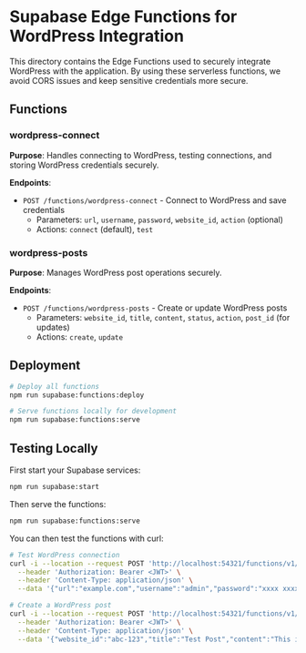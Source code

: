 # Supabase Edge Functions for WordPress Integration

This directory contains the Edge Functions used to securely integrate WordPress with the application. By using these serverless functions, we avoid CORS issues and keep sensitive credentials more secure.

## Functions

### wordpress-connect

**Purpose**: Handles connecting to WordPress, testing connections, and storing WordPress credentials securely.

**Endpoints**:
- `POST /functions/wordpress-connect` - Connect to WordPress and save credentials
  - Parameters: `url`, `username`, `password`, `website_id`, `action` (optional)
  - Actions: `connect` (default), `test`

### wordpress-posts

**Purpose**: Manages WordPress post operations securely.

**Endpoints**:
- `POST /functions/wordpress-posts` - Create or update WordPress posts
  - Parameters: `website_id`, `title`, `content`, `status`, `action`, `post_id` (for updates)
  - Actions: `create`, `update`

## Deployment

```bash
# Deploy all functions
npm run supabase:functions:deploy

# Serve functions locally for development
npm run supabase:functions:serve
```

## Testing Locally

First start your Supabase services:

```bash
npm run supabase:start
```

Then serve the functions:

```bash
npm run supabase:functions:serve
```

You can then test the functions with curl:

```bash
# Test WordPress connection
curl -i --location --request POST 'http://localhost:54321/functions/v1/wordpress-connect' \
  --header 'Authorization: Bearer <JWT>' \
  --header 'Content-Type: application/json' \
  --data '{"url":"example.com","username":"admin","password":"xxxx xxxx xxxx xxxx","website_id":"abc-123","action":"test"}'

# Create a WordPress post
curl -i --location --request POST 'http://localhost:54321/functions/v1/wordpress-posts' \
  --header 'Authorization: Bearer <JWT>' \
  --header 'Content-Type: application/json' \
  --data '{"website_id":"abc-123","title":"Test Post","content":"This is test content","status":"draft","action":"create"}'
``` 